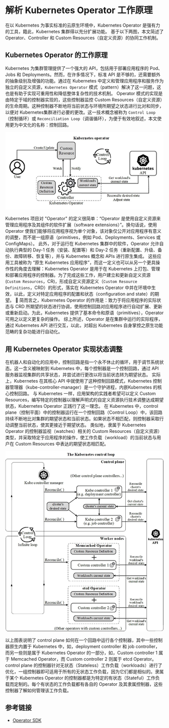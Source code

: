 # 解析 Kubernetes Operator 工作原理

在以 Kubernetes 为事实标准的云原生环境中，Kubernetes Operator 是强有力的工具，籍此，Kubernetes 集群得以充分扩展功能。
基于以下两图，本文简述了 Operator、Controller 和 Custom Resources（自定义资源）的协同工作机制。

## Kubernetes Operator 的工作原理

Kubernetes 为集群管理提供了一个强大的 API，包括用于部署应用程序的 Pod、Jobs 和 Deployments。然而，在许多情况下，标准 API 是不够的，还需要额外的抽象级别及增强的功能。通过在 Kubernetes 中定义和管理应用程序和服务作为独立的自定义资源，`Kubernetes Operator` 模式（pattern）解决了这一问题，这也是有助于实现可重用性和降低整体复杂性的技术机制。
Operator 模式的实现是由特定于域的控制器实现的，这些控制器监控 Custom Resources（自定义资源）的生命周期。这种控制器不断地将当前状态与环境所期望之状态进行比对和同步，以便对 Kubernetes集群进行必要的更改。这一技术概念被称为 `Control Loop`（控制循环）或 `Reconciliation Loop`（调谐循环），为便于有效地叙述，本文使用更为中文化的名称：控制回路。

![kubernetes-operator-status.jpeg](images/kubernetes-operator-status.jpeg)

Kubernetes 项目对 "Operator" 的定义很简单：“Operator 是使用自定义资源来管理应用程序及其组件的软件扩展（software extensions）”。换句话说，使用 Operator 使我们能够将应用程序视为单个对象，该对象仅公开对应用程序有意义的调整，而不是一组原语（primitives，例如 Pod、Deployments、Services 或 ConfigMaps）。
此外，对于运行在 Kubernetes 集群中的软件，Operator 允许自动执行典型的 Day-1 任务（安装、配置等）和 Day-2 任务（重新配置、升级、备份、故障转移、恢复等），并与 Kubernetes 概念和 APIs 进行原生集成。
这些应用工具被称为 “原生 Kubernetes 应用程序”，而这一定义也可以从另一个更具操作性的角度去理解：Kubernetes Operator 是用于在 Kubernetes 上打包、管理和部署应用程序的控制器。为了完成这些工作，用户建立和更新自定义资源 (`Custom Resources`，CR)，形成自定义资源定义（`Custom Resource Definitions`，CRD）的形式，落实在 Kubernetes Operator 中并在环境中生效，以此，定义对特定应用程序的配置和状态（configuration and state）的期望。
🚀 简而言之，Kubernetes Operator 的作用是：致力于将应用程序的实际状态与 CRD 所期望的状态进行协调，使用控制回路对应用程序进行自动扩展、更新或重新启动。为此，Kubernetes 提供了基本命令和原语（primitives），Operator 可用之以定义更复杂的操作。
综上所述，Operator 是在集群中运行的实际程序，通过 Kubernetes API 进行交互，以此，对超出 Kubernetes 自身掌控之原生功能范畴的复杂功能进行自动化。

## 用 Kubernetes Operator 实现状态调整

在机器人和自动化的应用中，控制回路是指一个永不休止的循环，用于调节系统状态。这一含义被映射到 Kubernetes 中，每个控制器是一个控制回路，通过 API 服务器监视集群的共享状态，并尝试进行更改以将当前状态转为期望状态。
实际上，Kubernetes 在其核心 API 中就使用了这种控制回路模式，Kubernetes 控制器管理器（kube-controller-manager）是一个守护进程，内嵌Kubernetes 的核心控制回路。
与 Kubernetes 一样，应用架构的实践者希望可以定义 Custom Resources，编写特定的控制器以理解声明式的自定义资源执行技术调整达成期望状态，Kubernetes Operator 正践行了这一理念。
在 Kubernetes 中，control plane（控制平面）中的控制器运行在一个控制回路（Control Loop）中，该回路持续不断地比对集群的期望状态和当前状态。如果状态不相匹配，则控制器采取行动调整当前状态，使其更接近于期望状态。
类似地，隶属于 Kubernetes Operator 的控制器监视（watches）相关的 Custom Resources（自定义资源）类型，并采取特定于应用程序的操作，使工作负载（workload）的当前状态与用户在 Custom Resources 中表达的期望状态相匹配。

![kubernetes-control-loop](images/kubernetes-control-loop.jpeg)

以上图表说明了 control plane 如何在一个回路中运行各个控制器，其中一些控制器原生内置于 Kubernetes 中，如，deployment controller 和 job controller，而另一些则是属于 Kubernetes Operator 的一部分，如，Custom controller 1 属于 Memcached Operator，而 Custom controller 2 则属于 etcd Operator。
control plane 的控制器针对无状态（Stateless）工作负载（workloads）进行了优化，一组控制器即可适用于所有的无状态工作负载，因为它们都是相似的。隶属于某个 Kubernetes Operator 的控制器都是为特定的有状态（Stateful）工作负载而定制的。每个有状态的工作负载都有各自的 Operator 及其隶属控制器，这些控制器了解如何管理该工作负载。

## 参考链接

- [Operator SDK](https://sdk.operatorframework.io/)
